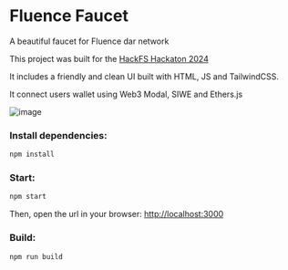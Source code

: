 # Fluence Faucet
A beautiful faucet for Fluence dar network

This project was built for the [HackFS Hackaton 2024](https://ethglobal.com/events/hackfs2024)

It includes a friendly and clean UI built with HTML, JS and TailwindCSS.

It connect users wallet using Web3 Modal, SIWE and Ethers.js

![image](https://github.com/anarkrypto/fluence-faucet/assets/32111208/d5c21ae1-16a8-4e28-bdd2-50d07cc0ad68)


### Install dependencies:
```bash
npm install
```

### Start:
```bash
npm start
```

Then, open the url in your browser: [http://localhost:3000](http://localhost:3000)

### Build:
```bash
npm run build
```
